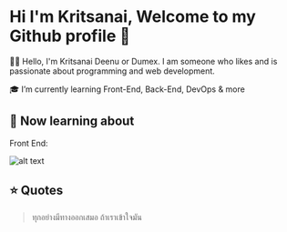 # Hi I'm Kritsanai, Welcome to my Github profile 👋

🙋‍♂️ Hello, I'm Kritsanai Deenu or Dumex. I am someone who likes and is passionate about programming and web development.

🎓 I’m currently learning Front-End, Back-End, DevOps & more

## 📒 Now learning about

Front End: 

![alt text](https://www.bazelet-software.co.il/wp-content/uploads/2017/10/html5-css-javascript-logos-1.png "Logo Title Text 1")

## ⭐ Quotes
> ทุกอย่างมีทางออกเสมอ ถ้าเราเข้าใจมัน
